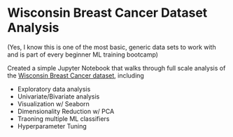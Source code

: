 # Wisconsin Breast Cancer Dataset Analysis
(Yes, I know this is one of the most basic, generic data sets to work with and is part of every beginner ML training bootcamp)

Created a simple Jupyter Notebook that walks through full scale analysis of the [Wisconsin Breast Cancer dataset](https://archive.ics.uci.edu/dataset/17/breast+cancer+wisconsin+diagnostic), including
* Exploratory data analysis
* Univariate/Bivariate analysis
* Visualization w/ Seaborn
* Dimensionality Reduction w/ PCA
* Traoning multiple ML classifiers
* Hyperparameter Tuning
